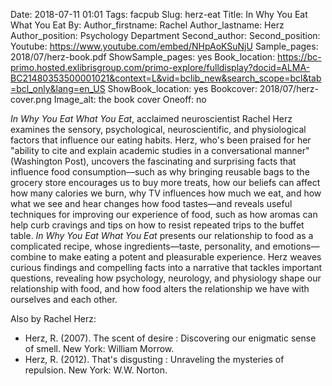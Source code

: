 Date: 2018-07-11 01:01
Tags: facpub
Slug: herz-eat
Title: In Why You Eat What You Eat
By: <!--leave blank or add edited, translated, etc -->
Author_firstname: Rachel
Author_lastname: Herz
Author_position: Psychology Department
Second_author:
Second_position:
Youtube: https://www.youtube.com/embed/NHpAoKSuNjU
Sample_pages: 2018/07/herz-book.pdf
ShowSample_pages: yes
Book_location: https://bc-primo.hosted.exlibrisgroup.com/primo-explore/fulldisplay?docid=ALMA-BC21480353500001021&context=L&vid=bclib_new&search_scope=bcl&tab=bcl_only&lang=en_US
ShowBook_location: yes
Bookcover: 2018/07/herz-cover.png
Image_alt: the book cover 
Oneoff: no

<em>In Why You Eat What You Eat</em>, acclaimed neuroscientist Rachel Herz examines the sensory, psychological, neuroscientific, and physiological factors that influence our eating habits. Herz, who's been praised for her "ability to cite and explain academic studies in a conversational manner" (Washington Post), uncovers the fascinating and surprising facts that influence food consumption—such as why bringing reusable bags to the grocery store encourages us to buy more treats, how our beliefs can affect how many calories we burn, why TV influences how much we eat, and how what we see and hear changes how food tastes—and reveals useful techniques for improving our experience of food, such as how aromas can help curb cravings and tips on how to resist repeated trips to the buffet table. <em>In Why You Eat What You Eat</em> presents our relationship to food as a complicated recipe, whose ingredients—taste, personality, and emotions—combine to make eating a potent and pleasurable experience. Herz weaves curious findings and compelling facts into a narrative that tackles important questions, revealing how psychology, neurology, and physiology shape our relationship with food, and how food alters the relationship we have with ourselves and each other.

Also by Rachel Herz:
<ul>
    <li>Herz, R. (2007). The scent of desire : Discovering our enigmatic sense of smell. New York: William Morrow.</li>
    <li>Herz, R. (2012). That's disgusting : Unraveling the mysteries of repulsion. New York: W.W. Norton.</li>
 </ul>